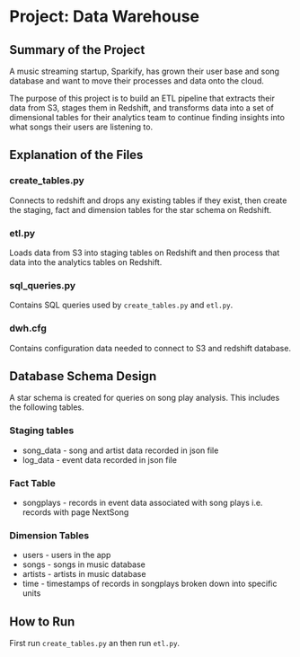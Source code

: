 # Project: Data Warehouse

## Summary of the Project
A music streaming startup, Sparkify, has grown their user base and song database and want to move their processes and data onto the cloud. 

The purpose of this project is to build an ETL pipeline that extracts their data from S3, stages them in Redshift, and transforms data into a set of dimensional tables for their analytics team to continue finding insights into what songs their users are listening to.

## Explanation of the Files
### create_tables.py
Connects to redshift and drops any existing tables if they exist, then create the staging, fact and dimension tables for the star schema on Redshift.

### etl.py
Loads data from S3 into staging tables on Redshift and then process that data into the analytics tables on Redshift.

### sql_queries.py
Contains SQL queries used by `create_tables.py` and `etl.py`.

### dwh.cfg
Contains configuration data needed to connect to S3 and redshift database.

## Database Schema Design
A star schema is created for queries on song play analysis. This includes the following tables.
### Staging tables
 - song_data - song and artist data recorded in json file 
 - log_data - event data recorded in json file
### Fact Table
 - songplays - records in event data associated with song plays i.e. records with page NextSong
### Dimension Tables
 - users - users in the app
 - songs - songs in music database
 - artists - artists in music database
 - time - timestamps of records in songplays broken down into specific units

## How to Run
First run `create_tables.py` an then run `etl.py`.
